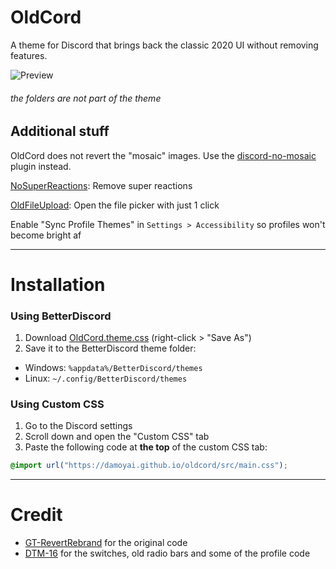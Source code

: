 # OldCord

A theme for Discord that brings back the classic 2020 UI without removing features.

![Preview](https://raw.githubusercontent.com/damoyai/oldcord/master/.github/preview.png)

###### the folders are not part of the theme

## Additional stuff

OldCord does not revert the "mosaic" images. Use the [discord-no-mosaic](https://github.com/Tanza3D/discord-no-mosaic) plugin instead.

[NoSuperReactions](https://github.com/xenrelle/Xens-BD-Dump/tree/main/plugins/NoSuperReactions): Remove super reactions

[OldFileUpload](https://github.com/xenrelle/Xens-BD-Dump/tree/main/plugins/OldFileUpload): Open the file picker with just 1 click

Enable "Sync Profile Themes" in `Settings > Accessibility` so profiles won't become bright af

---

# Installation

### Using BetterDiscord

1. Download [OldCord.theme.css](https://raw.githubusercontent.com/damoyai/oldcord/main/OldCord.theme.css) (right-click > "Save As")
2. Save it to the BetterDiscord theme folder:
- Windows: `%appdata%/BetterDiscord/themes` 
-  Linux: `~/.config/BetterDiscord/themes`

### Using Custom CSS

1. Go to the Discord settings
2. Scroll down and open the "Custom CSS" tab
3. Paste the following code at **the top** of the custom CSS tab:

```css
@import url("https://damoyai.github.io/oldcord/src/main.css");
```

---

# Credit

-   [GT-RevertRebrand](https://github.com/Goose-Nest/GT-RevertRebrand) for the original code
-   [DTM-16](https://github.com/XYZenix/DTM-16) for the switches, old radio bars and some of the profile code


